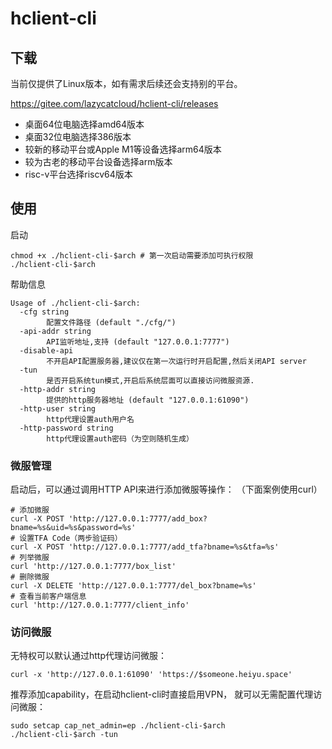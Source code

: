 # hclient-cli
## 下载
当前仅提供了Linux版本，如有需求后续还会支持别的平台。

https://gitee.com/lazycatcloud/hclient-cli/releases

- 桌面64位电脑选择amd64版本
- 桌面32位电脑选择386版本
- 较新的移动平台或Apple M1等设备选择arm64版本
- 较为古老的移动平台设备选择arm版本
- risc-v平台选择riscv64版本

## 使用

启动
```shell
chmod +x ./hclient-cli-$arch # 第一次启动需要添加可执行权限
./hclient-cli-$arch
```

帮助信息
```
Usage of ./hclient-cli-$arch:
  -cfg string
    	配置文件路径 (default "./cfg/")
  -api-addr string
    	API监听地址,支持 (default "127.0.0.1:7777")
  -disable-api
    	不开启API配置服务器,建议仅在第一次运行时开启配置,然后关闭API server
  -tun
    	是否开启系统tun模式,开启后系统层面可以直接访问微服资源.
  -http-addr string
    	提供的http服务器地址 (default "127.0.0.1:61090")
  -http-user string
    	http代理设置auth用户名
  -http-password string
    	http代理设置auth密码（为空则随机生成）
```

### 微服管理
启动后，可以通过调用HTTP API来进行添加微服等操作：
（下面案例使用curl）
```shell
# 添加微服
curl -X POST 'http://127.0.0.1:7777/add_box?bname=%s&uid=%s&password=%s'
# 设置TFA Code（两步验证码）
curl -X POST 'http://127.0.0.1:7777/add_tfa?bname=%s&tfa=%s'
# 列举微服
curl 'http://127.0.0.1:7777/box_list'
# 删除微服
curl -X DELETE 'http://127.0.0.1:7777/del_box?bname=%s'
# 查看当前客户端信息
curl 'http://127.0.0.1:7777/client_info'
```

### 访问微服
无特权可以默认通过http代理访问微服：
```shell
curl -x 'http://127.0.0.1:61090' 'https://$someone.heiyu.space'
```

推荐添加capability，在启动hclient-cli时直接启用VPN，
就可以无需配置代理访问微服：
```shell
sudo setcap cap_net_admin=ep ./hclient-cli-$arch
./hclient-cli-$arch -tun
```
